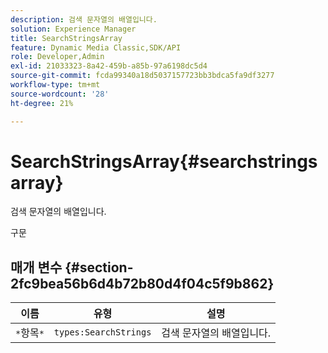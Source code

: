 ```yaml
---
description: 검색 문자열의 배열입니다.
solution: Experience Manager
title: SearchStringsArray
feature: Dynamic Media Classic,SDK/API
role: Developer,Admin
exl-id: 21033323-8a42-459b-a85b-97a6198dc5d4
source-git-commit: fcda99340a18d5037157723bb3bdca5fa9df3277
workflow-type: tm+mt
source-wordcount: '28'
ht-degree: 21%

---
```


# SearchStringsArray{#searchstringsarray}

검색 문자열의 배열입니다.

구문

## 매개 변수 {#section-2fc9bea56b6d4b72b80d4f04c5f9b862}

| 이름 | 유형 | 설명 |
|---|---|---|
| `*`항목`*` | `types:SearchStrings` | 검색 문자열의 배열입니다. |
